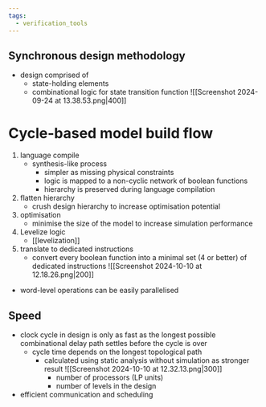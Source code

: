 ```yaml
---
tags:
  - verification_tools
---
```

## Synchronous design methodology
- design comprised of 
	- state-holding elements
	- combinational logic for state transition function
![[Screenshot 2024-09-24 at 13.38.53.png|400]]
# Cycle-based model build flow
1. language compile 
	- synthesis-like process
		- simpler as missing physical constraints
		- logic is mapped to a non-cyclic network of boolean functions
		- hierarchy is preserved during language compilation
2. flatten hierarchy 
	- crush design hierarchy to increase optimisation potential
3. optimisation 
	- minimise the size of the model to increase simulation performance
4. Levelize logic
	- [[levelization]]
5. translate to dedicated instructions
	- convert every boolean function into a minimal set (4 or better) of dedicated instructions
	![[Screenshot 2024-10-10 at 12.18.26.png|200]]
- word-level operations can be easily parallelised
## Speed
- clock cycle in design is only as fast as the longest possible combinational delay path settles before the cycle is over
	- cycle time depends on the longest topological path
		- calculated using static analysis without simulation as stronger result
	![[Screenshot 2024-10-10 at 12.32.13.png|300]]
			- number of processors (LP units)
			- number of levels in the design
- efficient communication and scheduling
